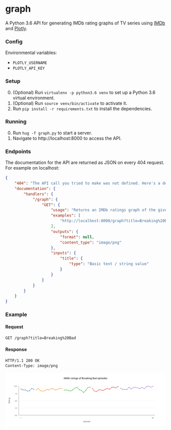 # graph
A Python 3.6 API for generating IMDb rating graphs of TV series using [IMDb](http://www.imdb.com) and [Plotly](https://plot.ly).


### Config

Environmental variables:
- `PLOTLY_USERNAME`
- `PLOTLY_API_KEY`

### Setup

0. (Optional) Run `virtualenv -p python3.6 venv` to set up a Python 3.6 virtual environment.
0. (Optional) Run `source venv/bin/activate` to activate it.
0. Run `pip install -r requirements.txt` to install the dependencies.

### Running

0. Run `hug -f graph.py` to start a server.
0. Navigate to http://localhost:8000 to access the API.

### Endpoints

The documentation for the API are returned as JSON on every 404 request. For example on localhost:

```json
{
    "404": "The API call you tried to make was not defined. Here's a definition of the API to help you get going :)",
    "documentation": {
        "handlers": {
            "/graph": {
                "GET": {
                    "usage": "Returns an IMDb ratings graph of the given TV series",
                    "examples": [
                        "http://localhost:8000/graph?title=Breaking%20Bad"
                    ],
                    "outputs": {
                        "format": null,
                        "content_type": "image/png"
                    },
                    "inputs": {
                        "title": {
                            "type": "Basic text / string value"
                        }
                    }
                }
            }
        }
    }
}
```

### Example

#### Request
```text
GET /graph?title=Breaking%20Bad
```

#### Response
```text
HTTP/1.1 200 OK
Content-Type: image/png
```

![Graph](graph.png)

